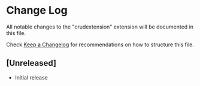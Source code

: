 # Change Log

All notable changes to the "crudextension" extension will be documented in this file.

Check [Keep a Changelog](http://keepachangelog.com/) for recommendations on how to structure this file.

## [Unreleased]

- Initial release